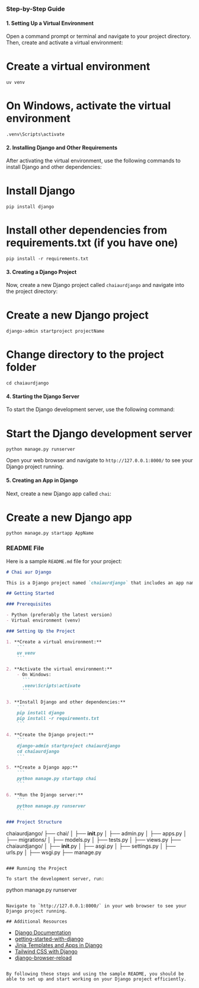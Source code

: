 

### Step-by-Step Guide

#### 1. Setting Up a Virtual Environment

Open a command prompt or terminal and navigate to your project directory. Then, create and activate a virtual environment:


# Create a virtual environment
```
uv venv
```

# On Windows, activate the virtual environment
```
.venv\Scripts\activate
```

#### 2. Installing Django and Other Requirements

After activating the virtual environment, use the following commands to install Django and other dependencies:


# Install Django
```
pip install django
```

# Install other dependencies from requirements.txt (if you have one)
```
pip install -r requirements.txt
```

#### 3. Creating a Django Project

Now, create a new Django project called `chaiaurdjango` and navigate into the project directory:


# Create a new Django project
```
django-admin startproject projectName
```

# Change directory to the project folder
```
cd chaiaurdjango
```

#### 4. Starting the Django Server

To start the Django development server, use the following command:


# Start the Django development server
```
python manage.py runserver
```

Open your web browser and navigate to `http://127.0.0.1:8000/` to see your Django project running.

#### 5. Creating an App in Django

Next, create a new Django app called `chai`:


# Create a new Django app
```
python manage.py startapp AppName
```

### README File

Here is a sample `README.md` file for your project:

```markdown
# Chai aur Django

This is a Django project named `chaiaurdjango` that includes an app named `chai`.

## Getting Started

### Prerequisites

- Python (preferably the latest version)
- Virtual environment (venv)

### Setting Up the Project

1. **Create a virtual environment:**
    ```
    uv venv
    ```

2. **Activate the virtual environment:**
    - On Windows:
      ```
      .venv\Scripts\activate
      ```

3. **Install Django and other dependencies:**
    ```
    pip install django
    pip install -r requirements.txt
    ```

4. **Create the Django project:**
    ```
    django-admin startproject chaiaurdjango
    cd chaiaurdjango
    ```

5. **Create a Django app:**
    ```
    python manage.py startapp chai
    ```

6. **Run the Django server:**
    ```
    python manage.py runserver
    ```

### Project Structure

```
chaiaurdjango/
├── chai/
│   ├── __init__.py
│   ├── admin.py
│   ├── apps.py
│   ├── migrations/
│   ├── models.py
│   ├── tests.py
│   ├── views.py
├── chaiaurdjango/
│   ├── __init__.py
│   ├── asgi.py
│   ├── settings.py
│   ├── urls.py
│   ├── wsgi.py
├── manage.py
```

### Running the Project

To start the development server, run:

```
python manage.py runserver
```

Navigate to `http://127.0.0.1:8000/` in your web browser to see your Django project running.

## Additional Resources
```
- [Django Documentation](https://docs.djangoproject.com/en/stable/)
- [getting-started-with-django](https://chaicode.com/blogs/getting-started-with-django)
- [Jinja Templates and Apps in Django](https://chaicode.com/blogs/jinja-templates-and-apps-in-django)
- [Tailwind CSS with Django](https://django-tailwind.readthedocs.io/en/latest/installation.html)
- [django-browser-reload](https://pypi.org/project/django-browser-reload/)
```

By following these steps and using the sample README, you should be able to set up and start working on your Django project efficiently.
